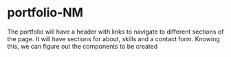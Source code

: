 # portfolio-NM
The portfolio will have a header with links to navigate to different sections of the page. It will have sections for about, skills and a contact form. Knowing this, we can figure out the components to be created

